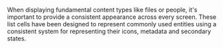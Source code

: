 
When displaying fundamental content types like files or people, it's important to provide a consistent appearance across every screen. These list cells have been designed to represent commonly used entities using a consistent system for representing their icons, metadata and secondary states.

